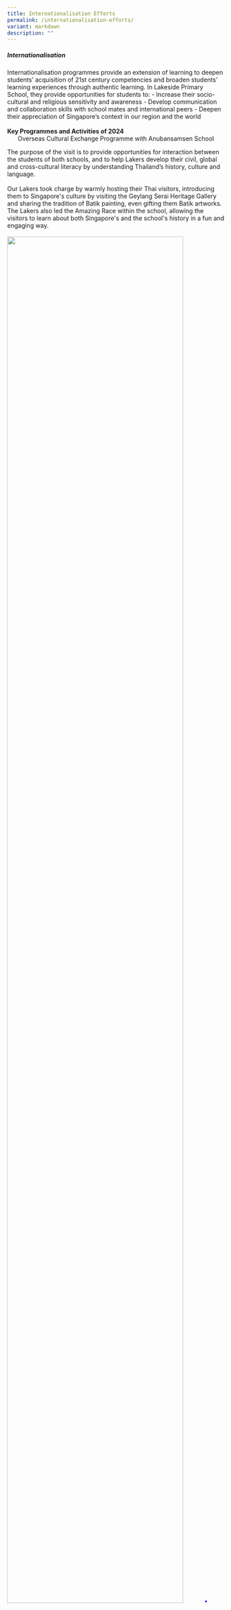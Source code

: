 ```yaml
---
title: Internationalisation Efforts
permalink: /internationalisation-efforts/
variant: markdown
description: ""
---
```

<h5>Internationalisation</h5>
Internationalisation programmes provide an extension of learning to deepen students’ acquisition of 21st century competencies and broaden students’ learning experiences through authentic learning. 
In Lakeside Primary School, they provide opportunities for students to: 
-	Increase their socio-cultural and religious sensitivity and awareness
-	Develop communication and collaboration skills with school mates and international peers
-	Deepen their appreciation of Singapore’s context in our region and the world
<br><br>
<b>Key Programmes and Activities of 2024</b><br>
<center>Overseas Cultural Exchange Programme with Anubansamsen School</center>

The purpose of the visit is to provide opportunities for interaction between the students of both schools, and to help Lakers develop their civil, global and cross-cultural literacy by understanding Thailand’s history, culture and language.
<br><br>
Our Lakers took charge by warmly hosting their Thai visitors, introducing them to Singapore's culture by visiting the Geylang Serai Heritage Gallery and sharing the tradition of Batik painting, even gifting them Batik artworks. The Lakers also led the Amazing Race within the school, allowing the visitors to learn about both Singapore's and the school's history in a fun and engaging way.
<br><br>
<img src="/images/Department/17INT/THAI2024_1.png" style="width: 90%; height: 90%;">
<span style="font-size:10pt;">
<span style="color:blue;">•</span> Learning Journey Programme at Geylang Serai Heritage Gallery with Class 4G</span>
<hr><br>
<img src="/images/Department/17INT/THAI2024_2.png" style="width: 90%; height: 90%;">
<span style="font-size:10pt;">
<span style="color:blue;">•</span> Thai students took part in the Amazing Race with our Primary 5 Peer Support Leaders to know more about Lakeside Primary School, Taman Jurong and our Singapore’s pioneer leaders</span>
<hr><br>
<img src="/images/Department/17INT/THAI2024_3.png" style="width: 80%; height: 80%;">
<span style="font-size:10pt;">
<span style="color:blue;">•</span> Mrs Liang and Lakers presented the Batik painting to the Thai guest</span><hr>
<center>Overseas Cultural Exchange Programme with Namwon Elementary School</center>
The purpose of hosting the Koreans is part of our school’s local-based internationalisation activities to provide authentic learning opportunities for our Lakers to develop 21st century competencies through understanding the history, culture, and language of South Korea; and interacting with their Korean peers.
<br><br>
<img src="/images/Department/17INT/SK2024_1.png" style="width: 70%; height: 70%;">
<span style="font-size:10pt;">
<span style="color:blue;">•</span> Korean students presenting their culture to all our Lakers</span>
<hr><br>
<img src="/images/Department/17INT/SK2024_2.png" style="width: 70%; height: 70%;">
<span style="font-size:10pt;">
<span style="color:blue;">•</span> Lakers playing local traditional games with the Korean students</span>
<hr><br>
<img src="/images/Department/17INT/SK2024_3.png" style="width: 70%; height: 70%;">
<span style="font-size:10pt;">
<span style="color:blue;">•</span> Korean students having recess with our Lakers</span>
<hr><br>
<img src="/images/Department/17INT/SK2024_4.png" style="width: 70%; height: 70%;">
<span style="font-size:10pt;">
<span style="color:blue;">•</span> Korean students engaging in classroom lessons</span>
<hr><br>
<center>Overseas Cultural Exchange Programme with Shaanxi Xi’An Gaoxin No.1 Primary School</center>

Our Lakers took charge by warmly hosting our Chinese visitors, introducing them to Singapore's culture and education, and even gifting them with some of our local food. Our Lakers also conducted the school tour; thus, allowing the visitors to learn more about the school's history and total curriculum in a fun and engaging way.
<br><br>
<img src="/images/Department/17INT/CHINA2024_1.png" style="width: 70%; height: 70%;">
<span style="font-size:10pt;">
<span style="color:blue;">•</span> The school staff and Lakers conducted a school tour for the Chinese visitors</span>
<hr><br>
<img src="/images/Department/17INT/CHINA2024_2.png" style="width: 70%; height: 70%;">
<span style="font-size:10pt;">
<span style="color:blue;">•</span> Lakers and Chinese students shared about their respective school experiences</span>
<hr><br>
<img src="/images/Department/17INT/CHINA2024_3.png" style="width: 70%; height: 70%;">
<span style="font-size:10pt;">
<span style="color:blue;">•</span> Mrs Liang exchanged the tokens of appreciation with the Chinese visitors.</span>
<hr><br>
<center>International Friendship Day</center>

The theme for IFD this year is Singapore in Asia. The theme is maintained to encourage Lakers to play an active role in fostering people-to-people ties, celebrate the region’s diversity and vibrancy and promote the spirit of friendship and collaboration.
<br><br>
Our school conducted a variety of activities to create an engaging and meaningful experience for Lakers to deepen their understanding of the relations that we share with other countries.